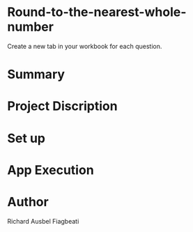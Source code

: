 # Round-to-the-nearest-whole-number
Create a new tab in your workbook for each question.
# Summary 
# Project Discription
# Set up
# App Execution
# Author
Richard Ausbel Fiagbeati

